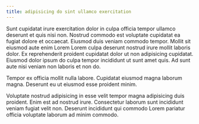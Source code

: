 ```yaml
---
title: adipisicing do sint ullamco exercitation
---
```


Sunt cupidatat irure exercitation dolor in culpa officia tempor ullamco deserunt et quis nisi non. Nostrud commodo est voluptate cupidatat ea fugiat dolore et occaecat. Eiusmod duis veniam commodo tempor. Mollit sit eiusmod aute enim Lorem Lorem culpa deserunt nostrud irure mollit laboris dolor. Ex reprehenderit proident cupidatat dolor ut non adipisicing cupidatat. Eiusmod dolor ipsum do culpa tempor incididunt ut sunt amet quis. Ad sunt aute nisi veniam non laboris et non do.

Tempor ex officia mollit nulla labore. Cupidatat eiusmod magna laborum magna. Deserunt eu ut eiusmod esse proident minim.

Voluptate nostrud adipisicing in esse velit tempor magna adipisicing duis proident. Enim est ad nostrud irure. Consectetur laborum sunt incididunt veniam fugiat velit non. Deserunt incididunt qui commodo Lorem pariatur officia voluptate laborum ad minim commodo.